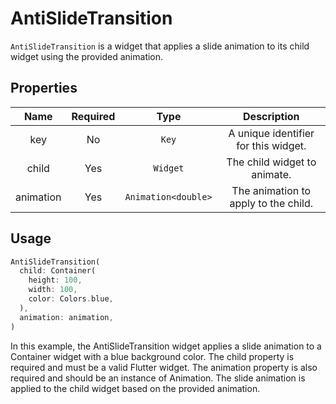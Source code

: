 # AntiSlideTransition

`AntiSlideTransition` is a widget that applies a slide animation to its child widget using the provided animation.

## Properties

|   Name    | Required |        Type         |             Description              |
| :-------: | :------: | :-----------------: | :----------------------------------: |
|    key    |    No    |        `Key`        | A unique identifier for this widget. |
|   child   |   Yes    |      `Widget`       |     The child widget to animate.     |
| animation |   Yes    | `Animation<double>` | The animation to apply to the child. |

## Usage

```dart
AntiSlideTransition(
  child: Container(
    height: 100,
    width: 100,
    color: Colors.blue,
  ),
  animation: animation,
)
```

In this example, the AntiSlideTransition widget applies a slide animation to a Container widget with a blue background color. The child property is required and must be a valid Flutter widget. The animation property is also required and should be an instance of Animation<double>. The slide animation is applied to the child widget based on the provided animation.
